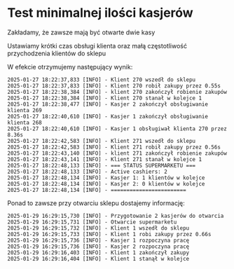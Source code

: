 # Test minimalnej ilości kasjerów

Zakładamy, że zawsze mają być otwarte dwie kasy

Ustawiamy krótki czas obsługi klienta oraz małą częstotliwość przychodzenia klientów do sklepu

W efekcie otrzymujemy następujący wynik:

```
2025-01-27 18:22:37,833 [INFO] - Klient 270 wszedł do sklepu
2025-01-27 18:22:37,833 [INFO] - Klient 270 robił zakupy przez 0.55s
2025-01-27 18:22:38,384 [INFO] - klient 270 zakończył robienie zakupów
2025-01-27 18:22:38,384 [INFO] - Klient 270 stanał w kolejce 1
2025-01-27 18:22:38,477 [INFO] - Kasjer 2 zakończył obsługiwanie klienta 269
2025-01-27 18:22:40,610 [INFO] - Kasjer 1 zakończył obsługiwanie klienta 268
2025-01-27 18:22:40,610 [INFO] - Kasjer 1 obsługiwał klienta 270 przez 8.36s
2025-01-27 18:22:42,583 [INFO] - Klient 271 wszedł do sklepu
2025-01-27 18:22:42,583 [INFO] - Klient 271 robił zakupy przez 0.56s
2025-01-27 18:22:43,140 [INFO] - klient 271 zakończył robienie zakupów
2025-01-27 18:22:43,141 [INFO] - Klient 271 stanał w kolejce 1
2025-01-27 18:22:48,133 [INFO] - === STATUS SUPERMARKETU ===
2025-01-27 18:22:48,133 [INFO] - Active cashiers: 2
2025-01-27 18:22:48,134 [INFO] - Kasjer 1: 1 klientów w kolejce
2025-01-27 18:22:48,134 [INFO] - Kasjer 2: 0 klientów w kolejce
2025-01-27 18:22:48,134 [INFO] - ========================

```


Ponad to zawsze przy otwarciu sklepu dostajemy informację: 

```
2025-01-29 16:29:15,730 [INFO] - Przygotowanie 2 kasjerów do otwarcia
2025-01-29 16:29:15,731 [INFO] - Otwarcie supermarketu
2025-01-29 16:29:15,732 [INFO] - Klient 1 wszedł do sklepu
2025-01-29 16:29:15,733 [INFO] - Klient 1 robi zakupy przez 0.66s
2025-01-29 16:29:15,736 [INFO] - Kasjer 1 rozpoczyna pracę
2025-01-29 16:29:15,736 [INFO] - Kasjer 2 rozpoczyna pracę
2025-01-29 16:29:16,403 [INFO] - Klient 1 zakończył zakupy
2025-01-29 16:29:16,404 [INFO] - Klient 1 stanął w kolejce

```



